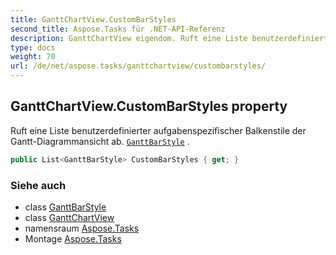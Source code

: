 ```yaml
---
title: GanttChartView.CustomBarStyles
second_title: Aspose.Tasks für .NET-API-Referenz
description: GanttChartView eigendom. Ruft eine Liste benutzerdefinierter aufgabenspezifischer Balkenstile der GanttDiagrammansicht ab. GanttBarStyle .
type: docs
weight: 70
url: /de/net/aspose.tasks/ganttchartview/custombarstyles/
---
```

## GanttChartView.CustomBarStyles property

Ruft eine Liste benutzerdefinierter aufgabenspezifischer Balkenstile der Gantt-Diagrammansicht ab. [`GanttBarStyle`](../../../aspose.tasks.visualization/ganttbarstyle/) .

```csharp
public List<GanttBarStyle> CustomBarStyles { get; }
```

### Siehe auch

* class [GanttBarStyle](../../../aspose.tasks.visualization/ganttbarstyle/)
* class [GanttChartView](../)
* namensraum [Aspose.Tasks](../../ganttchartview/)
* Montage [Aspose.Tasks](../../../)


